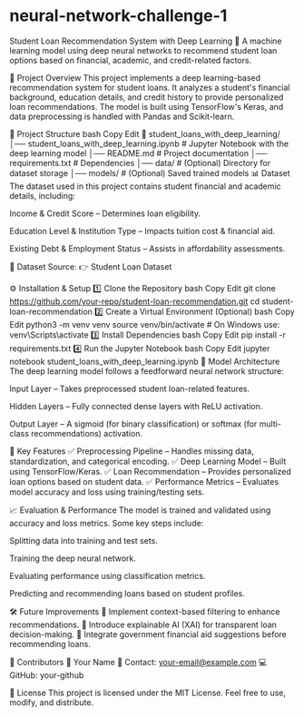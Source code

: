 # neural-network-challenge-1
Student Loan Recommendation System with Deep Learning
📌 A machine learning model using deep neural networks to recommend student loan options based on financial, academic, and credit-related factors.

🚀 Project Overview
This project implements a deep learning-based recommendation system for student loans. It analyzes a student's financial background, education details, and credit history to provide personalized loan recommendations. The model is built using TensorFlow's Keras, and data preprocessing is handled with Pandas and Scikit-learn.

📂 Project Structure
bash
Copy
Edit
📁 student_loans_with_deep_learning/
│── student_loans_with_deep_learning.ipynb  # Jupyter Notebook with the deep learning model
│── README.md                                # Project documentation
│── requirements.txt                         # Dependencies
│── data/                                    # (Optional) Directory for dataset storage
│── models/                                  # (Optional) Saved trained models
📊 Dataset
The dataset used in this project contains student financial and academic details, including:

Income & Credit Score – Determines loan eligibility.

Education Level & Institution Type – Impacts tuition cost & financial aid.

Existing Debt & Employment Status – Assists in affordability assessments.

💾 Dataset Source:
👉 Student Loan Dataset

⚙️ Installation & Setup
1️⃣ Clone the Repository
bash
Copy
Edit
git clone https://github.com/your-repo/student-loan-recommendation.git
cd student-loan-recommendation
2️⃣ Create a Virtual Environment (Optional)
bash
Copy
Edit
python3 -m venv venv
source venv/bin/activate  # On Windows use: venv\Scripts\activate
3️⃣ Install Dependencies
bash
Copy
Edit
pip install -r requirements.txt
4️⃣ Run the Jupyter Notebook
bash
Copy
Edit
jupyter notebook student_loans_with_deep_learning.ipynb
🧠 Model Architecture
The deep learning model follows a feedforward neural network structure:

Input Layer – Takes preprocessed student loan-related features.

Hidden Layers – Fully connected dense layers with ReLU activation.

Output Layer – A sigmoid (for binary classification) or softmax (for multi-class recommendations) activation.

🎯 Key Features
✅ Preprocessing Pipeline – Handles missing data, standardization, and categorical encoding.
✅ Deep Learning Model – Built using TensorFlow/Keras.
✅ Loan Recommendation – Provides personalized loan options based on student data.
✅ Performance Metrics – Evaluates model accuracy and loss using training/testing sets.

📈 Evaluation & Performance
The model is trained and validated using accuracy and loss metrics. Some key steps include:

Splitting data into training and test sets.

Training the deep neural network.

Evaluating performance using classification metrics.

Predicting and recommending loans based on student profiles.

🛠 Future Improvements
🔹 Implement context-based filtering to enhance recommendations.
🔹 Introduce explainable AI (XAI) for transparent loan decision-making.
🔹 Integrate government financial aid suggestions before recommending loans.

📌 Contributors
👤 Your Name
📧 Contact: your-email@example.com
💻 GitHub: your-github

📜 License
This project is licensed under the MIT License. Feel free to use, modify, and distribute.
